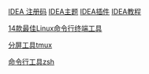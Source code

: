 [IDEA 注册码](http://idea.lanyus.com/idea001.html)	[IDEA主题](http://www.javatiku.cn/theme.html)	[IDEA插件](http://www.javatiku.cn/plugin.html)	[IDEA教程](http://www.javatiku.cn/ideaguide.html)

[14款最佳Linux命令行终端工具](https://www.cnblogs.com/xiaojikuaipao/p/15009722.html)



[分屏工具tmux ](https://zhuanlan.zhihu.com/p/142540108)



[命令行工具zsh](https://linux.cn/article-13030-1.html)









